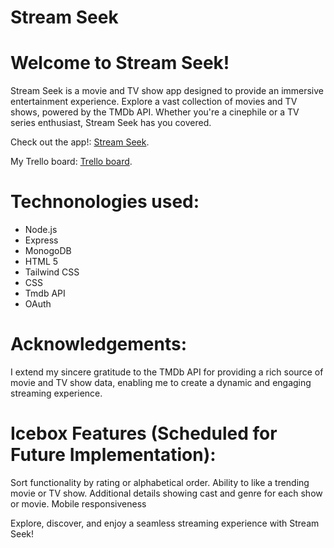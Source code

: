 # Stream Seek

# Welcome to Stream Seek!
Stream Seek is a movie and TV show app designed to provide an immersive entertainment experience. Explore a vast collection of movies and TV shows, powered by the TMDb API. Whether you're a cinephile or a TV series enthusiast, Stream Seek has you covered.


Check out the app!: [Stream Seek](https://stream-seek-capstone-frontend-pfpu-8pfavd5yi.vercel.app/).

My Trello board: [Trello board](https://trello.com/b/AJ18sO4h/project-4).


# Technonologies used:
- Node.js
- Express
- MonogoDB
- HTML 5 
- Tailwind CSS
- CSS 
- Tmdb API
- OAuth

# Acknowledgements:
I extend my sincere gratitude to the TMDb API for providing a rich source of movie and TV show data, enabling me to create a dynamic and engaging streaming experience.

# Icebox Features (Scheduled for Future Implementation):
Sort functionality by rating or alphabetical order.
Ability to like a trending movie or TV show.
Additional details showing cast and genre for each show or movie.
Mobile responsiveness

Explore, discover, and enjoy a seamless streaming experience with Stream Seek!


